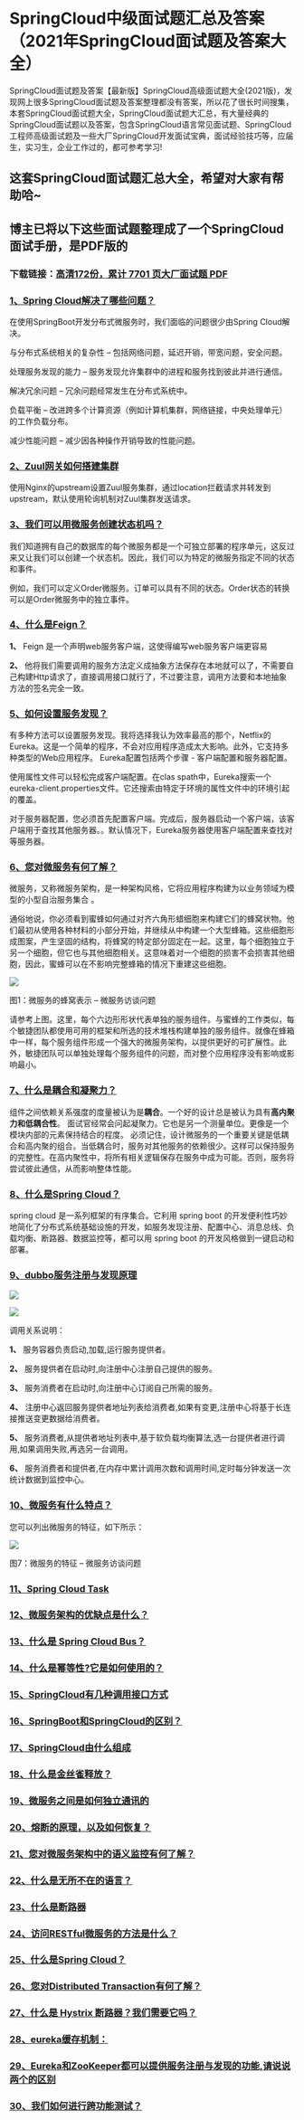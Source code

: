 # SpringCloud中级面试题汇总及答案（2021年SpringCloud面试题及答案大全）

SpringCloud面试题及答案【最新版】SpringCloud高级面试题大全(2021版)，发现网上很多SpringCloud面试题及答案整理都没有答案，所以花了很长时间搜集，本套SpringCloud面试题大全，SpringCloud面试题大汇总，有大量经典的SpringCloud面试题以及答案，包含SpringCloud语言常见面试题、SpringCloud工程师高级面试题及一些大厂SpringCloud开发面试宝典，面试经验技巧等，应届生，实习生，企业工作过的，都可参考学习!

## 这套SpringCloud面试题汇总大全，希望对大家有帮助哈~ 

## 博主已将以下这些面试题整理成了一个SpringCloud面试手册，是PDF版的

### 下载链接：[高清172份，累计 7701 页大厂面试题  PDF](https://github.com/javatechnorth/javanorth-itbooks/blob/master/docs/index.md)


### [1、Spring Cloud解决了哪些问题？](https://gitee.com/souyunku/NewDevBooks/blob/master/docs/SpringCloud/SpringCloud中级面试题汇总及答案（2021年SpringCloud面试题及答案大全）.md#1spring-cloud解决了哪些问题)  


在使用SpringBoot开发分布式微服务时，我们面临的问题很少由Spring Cloud解决。

与分布式系统相关的复杂性 – 包括网络问题，延迟开销，带宽问题，安全问题。

处理服务发现的能力 – 服务发现允许集群中的进程和服务找到彼此并进行通信。

解决冗余问题 – 冗余问题经常发生在分布式系统中。

负载平衡 – 改进跨多个计算资源（例如计算机集群，网络链接，中央处理单元）的工作负载分布。

减少性能问题 – 减少因各种操作开销导致的性能问题。


### [2、Zuul网关如何搭建集群](https://gitee.com/souyunku/NewDevBooks/blob/master/docs/SpringCloud/SpringCloud中级面试题汇总及答案（2021年SpringCloud面试题及答案大全）.md#2zuul网关如何搭建集群)  


使用Nginx的upstream设置Zuul服务集群，通过location拦截请求并转发到upstream，默认使用轮询机制对Zuul集群发送请求。


### [3、我们可以用微服务创建状态机吗？](https://gitee.com/souyunku/NewDevBooks/blob/master/docs/SpringCloud/SpringCloud中级面试题汇总及答案（2021年SpringCloud面试题及答案大全）.md#3我们可以用微服务创建状态机吗)  


我们知道拥有自己的数据库的每个微服务都是一个可独立部署的程序单元，这反过来又让我们可以创建一个状态机。因此，我们可以为特定的微服务指定不同的状态和事件。

例如，我们可以定义Order微服务。订单可以具有不同的状态。Order状态的转换可以是Order微服务中的独立事件。


### [4、什么是Feign？](https://gitee.com/souyunku/NewDevBooks/blob/master/docs/SpringCloud/SpringCloud中级面试题汇总及答案（2021年SpringCloud面试题及答案大全）.md#4什么是feign)  


**1、** Feign 是一个声明web服务客户端，这使得编写web服务客户端更容易

**2、** 他将我们需要调用的服务方法定义成抽象方法保存在本地就可以了，不需要自己构建Http请求了，直接调用接口就行了，不过要注意，调用方法要和本地抽象方法的签名完全一致。


### [5、如何设置服务发现？](https://gitee.com/souyunku/NewDevBooks/blob/master/docs/SpringCloud/SpringCloud中级面试题汇总及答案（2021年SpringCloud面试题及答案大全）.md#5如何设置服务发现)  


有多种方法可以设置服务发现。我将选择我认为效率最高的那个，Netflix的Eureka。这是一个简单的程序，不会对应用程序造成太大影响。此外，它支持多种类型的Web应用程序。 Eureka配置包括两个步骤 - 客户端配置和服务器配置。

使用属性文件可以轻松完成客户端配置。在clas spath中，Eureka搜索一个eureka-client.properties文件。它还搜索由特定于环境的属性文件中的环境引起的覆盖。

对于服务器配置，您必须首先配置客户端。完成后，服务器启动一个客户端，该客户端用于查找其他服务器。。默认情况下，Eureka服务器使用客户端配置来查找对等服务器。


### [6、您对微服务有何了解？](https://gitee.com/souyunku/NewDevBooks/blob/master/docs/SpringCloud/SpringCloud中级面试题汇总及答案（2021年SpringCloud面试题及答案大全）.md#6您对微服务有何了解)  


微服务，又称微服务架构，是一种架构风格，它将应用程序构建为以业务领域为模型的小型自治服务集合 。

通俗地说，你必须看到蜜蜂如何通过对齐六角形蜡细胞来构建它们的蜂窝状物。他们最初从使用各种材料的小部分开始，并继续从中构建一个大型蜂箱。这些细胞形成图案，产生坚固的结构，将蜂窝的特定部分固定在一起。这里，每个细胞独立于另一个细胞，但它也与其他细胞相关。这意味着对一个细胞的损害不会损害其他细胞，因此，蜜蜂可以在不影响完整蜂箱的情况下重建这些细胞。

![](https://gitee.com/souyunkutech/souyunku-home/raw/master/images/souyunku-web/2019/08/0816/01/img_1.png#alt=img%5C_1.png)

图1：微服务的蜂窝表示 – 微服务访谈问题

请参考上图。这里，每个六边形形状代表单独的服务组件。与蜜蜂的工作类似，每个敏捷团队都使用可用的框架和所选的技术堆栈构建单独的服务组件。就像在蜂箱中一样，每个服务组件形成一个强大的微服务架构，以提供更好的可扩展性。此外，敏捷团队可以单独处理每个服务组件的问题，而对整个应用程序没有影响或影响最小。


### [7、什么是耦合和凝聚力？](https://gitee.com/souyunku/NewDevBooks/blob/master/docs/SpringCloud/SpringCloud中级面试题汇总及答案（2021年SpringCloud面试题及答案大全）.md#7什么是耦合和凝聚力)  


组件之间依赖关系强度的度量被认为是**耦合**。一个好的设计总是被认为具有**高内聚力和低耦合性**。 面试官经常会问起凝聚力。它也是另一个测量单位。更像是一个模块内部的元素保持结合的程度。 必须记住，设计微服务的一个重要关键是低耦合和高内聚的组合。当低耦合时，服务对其他服务的依赖很少。这样可以保持服务的完整性。在高内聚性中，将所有相关逻辑保存在服务中成为可能。否则，服务将尝试彼此通信，从而影响整体性能。


### [8、什么是Spring Cloud？](https://gitee.com/souyunku/NewDevBooks/blob/master/docs/SpringCloud/SpringCloud中级面试题汇总及答案（2021年SpringCloud面试题及答案大全）.md#8什么是spring-cloud)  


spring cloud 是一系列框架的有序集合。它利用 spring boot 的开发便利性巧妙地简化了分布式系统基础设施的开发，如服务发现注册、配置中心、消息总线、负载均衡、断路器、数据监控等，都可以用 spring boot 的开发风格做到一键启动和部署。


### [9、dubbo服务注册与发现原理](https://gitee.com/souyunku/NewDevBooks/blob/master/docs/SpringCloud/SpringCloud中级面试题汇总及答案（2021年SpringCloud面试题及答案大全）.md#9dubbo服务注册与发现原理)  


![](https://gitee.com/souyunkutech/souyunku-home/raw/master/images/souyunku-web/2020/5/2/01/44/45_5.png#alt=45%5C_5.png)

![](https://gitee.com/souyunkutech/souyunku-home/raw/master/images/souyunku-web/2020/5/2/01/44/45_6.png#alt=45%5C_6.png)

调⽤关系说明：

**1、** 服务容器负责启动,加载,运⾏服务提供者。

**2、** 服务提供者在启动时,向注册中⼼注册⾃⼰提供的服务。

**3、** 服务消费者在启动时,向注册中⼼订阅⾃⼰所需的服务。

**4、** 注册中⼼返回服务提供者地址列表给消费者,如果有变更,注册中⼼将基于⻓连接推送变更数据给消费者。

**5、** 服务消费者,从提供者地址列表中,基于软负载均衡算法,选⼀台提供者进⾏调⽤,如果调⽤失败,再选另⼀台调⽤。

**6、** 服务消费者和提供者,在内存中累计调⽤次数和调⽤时间,定时每分钟发送⼀次统计数据到监控中⼼。


### [10、微服务有什么特点？](https://gitee.com/souyunku/NewDevBooks/blob/master/docs/SpringCloud/SpringCloud中级面试题汇总及答案（2021年SpringCloud面试题及答案大全）.md#10微服务有什么特点)  


您可以列出微服务的特征，如下所示：

![](https://gitee.com/souyunkutech/souyunku-home/raw/master/images/souyunku-web/2019/08/0816/01/img_9.png#alt=img%5C_9.png)

图7：微服务的特征 – 微服务访谈问题


### [11、Spring Cloud Task](https://gitee.com/souyunku/NewDevBooks/blob/master/docs/SpringCloud/SpringCloud中级面试题汇总及答案（2021年SpringCloud面试题及答案大全）.md#11spring-cloud-task)  

### [12、微服务架构的优缺点是什么？](https://gitee.com/souyunku/NewDevBooks/blob/master/docs/SpringCloud/SpringCloud中级面试题汇总及答案（2021年SpringCloud面试题及答案大全）.md#12微服务架构的优缺点是什么)  

### [13、什么是 Spring Cloud Bus？](https://gitee.com/souyunku/NewDevBooks/blob/master/docs/SpringCloud/SpringCloud中级面试题汇总及答案（2021年SpringCloud面试题及答案大全）.md#13什么是-spring-cloud-bus)  

### [14、什么是幂等性?它是如何使用的？](https://gitee.com/souyunku/NewDevBooks/blob/master/docs/SpringCloud/SpringCloud中级面试题汇总及答案（2021年SpringCloud面试题及答案大全）.md#14什么是幂等性它是如何使用的)  

### [15、SpringCloud有几种调用接口方式](https://gitee.com/souyunku/NewDevBooks/blob/master/docs/SpringCloud/SpringCloud中级面试题汇总及答案（2021年SpringCloud面试题及答案大全）.md#15springcloud有几种调用接口方式)  

### [16、SpringBoot和SpringCloud的区别？](https://gitee.com/souyunku/NewDevBooks/blob/master/docs/SpringCloud/SpringCloud中级面试题汇总及答案（2021年SpringCloud面试题及答案大全）.md#16springboot和springcloud的区别)  

### [17、SpringCloud由什么组成](https://gitee.com/souyunku/NewDevBooks/blob/master/docs/SpringCloud/SpringCloud中级面试题汇总及答案（2021年SpringCloud面试题及答案大全）.md#17springcloud由什么组成)  

### [18、什么是金丝雀释放？](https://gitee.com/souyunku/NewDevBooks/blob/master/docs/SpringCloud/SpringCloud中级面试题汇总及答案（2021年SpringCloud面试题及答案大全）.md#18什么是金丝雀释放)  

### [19、微服务之间是如何独立通讯的](https://gitee.com/souyunku/NewDevBooks/blob/master/docs/SpringCloud/SpringCloud中级面试题汇总及答案（2021年SpringCloud面试题及答案大全）.md#19微服务之间是如何独立通讯的)  

### [20、熔断的原理，以及如何恢复？](https://gitee.com/souyunku/NewDevBooks/blob/master/docs/SpringCloud/SpringCloud中级面试题汇总及答案（2021年SpringCloud面试题及答案大全）.md#20熔断的原理以及如何恢复)  

### [21、您对微服务架构中的语义监控有何了解？](https://gitee.com/souyunku/NewDevBooks/blob/master/docs/SpringCloud/SpringCloud中级面试题汇总及答案（2021年SpringCloud面试题及答案大全）.md#21您对微服务架构中的语义监控有何了解)  

### [22、什么是无所不在的语言？](https://gitee.com/souyunku/NewDevBooks/blob/master/docs/SpringCloud/SpringCloud中级面试题汇总及答案（2021年SpringCloud面试题及答案大全）.md#22什么是无所不在的语言)  

### [23、什么是断路器](https://gitee.com/souyunku/NewDevBooks/blob/master/docs/SpringCloud/SpringCloud中级面试题汇总及答案（2021年SpringCloud面试题及答案大全）.md#23什么是断路器)  

### [24、访问RESTful微服务的方法是什么？](https://gitee.com/souyunku/NewDevBooks/blob/master/docs/SpringCloud/SpringCloud中级面试题汇总及答案（2021年SpringCloud面试题及答案大全）.md#24访问restful微服务的方法是什么)  

### [25、什么是Spring Cloud？](https://gitee.com/souyunku/NewDevBooks/blob/master/docs/SpringCloud/SpringCloud中级面试题汇总及答案（2021年SpringCloud面试题及答案大全）.md#25什么是spring-cloud)  

### [26、您对Distributed Transaction有何了解？](https://gitee.com/souyunku/NewDevBooks/blob/master/docs/SpringCloud/SpringCloud中级面试题汇总及答案（2021年SpringCloud面试题及答案大全）.md#26您对distributed-transaction有何了解)  

### [27、什么是 Hystrix 断路器？我们需要它吗？](https://gitee.com/souyunku/NewDevBooks/blob/master/docs/SpringCloud/SpringCloud中级面试题汇总及答案（2021年SpringCloud面试题及答案大全）.md#27什么是-hystrix-断路器我们需要它吗)  

### [28、eureka缓存机制：](https://gitee.com/souyunku/NewDevBooks/blob/master/docs/SpringCloud/SpringCloud中级面试题汇总及答案（2021年SpringCloud面试题及答案大全）.md#28eureka缓存机制：)  

### [29、Eureka和ZooKeeper都可以提供服务注册与发现的功能,请说说两个的区别](https://gitee.com/souyunku/NewDevBooks/blob/master/docs/SpringCloud/SpringCloud中级面试题汇总及答案（2021年SpringCloud面试题及答案大全）.md#29eureka和zookeeper都可以提供服务注册与发现的功能,请说说两个的区别)  

### [30、我们如何进行跨功能测试？](https://gitee.com/souyunku/NewDevBooks/blob/master/docs/SpringCloud/SpringCloud中级面试题汇总及答案（2021年SpringCloud面试题及答案大全）.md#30我们如何进行跨功能测试)  





